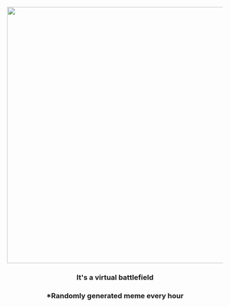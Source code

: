 <p align="center">
        <img src="https://i.redd.it/fo7848n33lp91.jpg" width="600" height="600">
        </p>
        <h3 align="center">It's a virtual battlefield</h3>
        <h3 align="center">*Randomly generated meme every hour</h3>
    